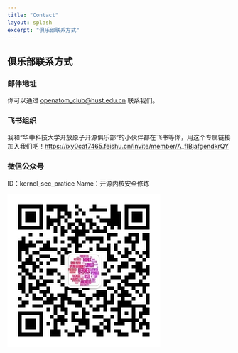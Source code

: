 ```yaml
---
title: "Contact"
layout: splash
excerpt: "俱乐部联系方式"
---
```


## 俱乐部联系方式

### 邮件地址

你可以通过 <openatom_club@hust.edu.cn> 联系我们。

### 飞书组织

我和“华中科技大学开放原子开源俱乐部”的小伙伴都在飞书等你，用这个专属链接加入我们吧！<https://ixy0caf7465.feishu.cn/invite/member/A_fIBjafgendkrQY>

### 微信公众号

ID：kernel_sec_pratice
Name：开源内核安全修炼

![公众号](/assets/images/QRcode_oc.jpg)